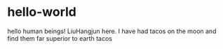 # hello-world

hello human beings!
LiuHangjun here. I have had tacos on the moon and find them far superior to earth tacos
